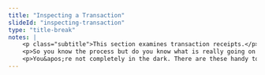 ```yaml
--- 
title: "Inspecting a Transaction"
slideId: "inspecting-transaction"
type: "title-break"
notes: | 
    <p class="subtitle">This section examines transaction receipts.</p>
    <p>So you know the process but do you know what is really going on with your transaction?</p>
    <p>You&apos;re not completely in the dark. There are these handy tools called block explorers which act as references to the blockchain, allowing you to see all of the goings-on of the public ledger that is the blockchain. Block explorers are a searchable interface that can reference the blockchain. By searching your address or transaction ID, you&apos;re able to find a digital receipt of your transaction. This can give you more details about your transaction, like its current status.</p>
---
```

